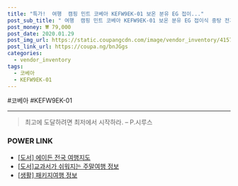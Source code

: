 ```yaml
--- 
title: "특가!  여행  캠핑 민트 코베아 KEFW9EK-01 보온 분유 EG 접이..." 
post_sub_title: " 여행  캠핑 민트 코베아 KEFW9EK-01 보온 분유 EG 접이식 중탕 전기포트" 
post_money: ₩ 79,000 
post_date: 2020.01.29 
post_img_url: https://static.coupangcdn.com/image/vendor_inventory/4157/bcc0e8065d42cf20b7cd1e5b3de7a12cc60419f6ef8c10e489b24ec10323.jpg 
post_link_url: https://coupa.ng/bnJGgs 
categories: 
  - vendor_inventory 
tags: 
  - 코베아 
  - KEFW9EK-01 
--- 
```

  #코베아 #KEFW9EK-01 
<hr> 

> 최고에 도달하려면 최저에서 시작하라. – P.시루스 


### POWER LINK

* <a href="https://blog.naver.com/sakai111/221788660092" target="_blank">[도서] 에이든 전국 여행지도</a>
* <a href="https://blog.naver.com/fasyy4321/221771209700" target="_blank">[도서]교과서가 쉬워지는 주말여행 정보</a>
* <a href="https://blog.naver.com/sakai111/221759977757" target="_blank"> [생활] 패키지여행 정보 </a>
